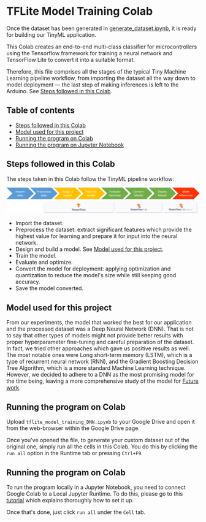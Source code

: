 # TFLite Model Training Colab

Once the dataset has been generated in [generate_dataset.ipynb](../generate_dataset/generate_dataset.ipynb), it is ready for building our TinyML application. 

This Colab creates an end-to-end multi-class classifier for microcontrollers using the Tensorflow framework for training a neural network and TensorFlow Lite to convert it into a suitable format.

Therefore, this file comprises all the stages of the typical Tiny Machine Learning pipeline workflow, from importing the dataset all the way down to model deployment — the last step of making inferences is left to the Arduino. See [Steps followed in this Colab](#Steps-followed-in-this-Colab).


## Table of contents

- [Steps followed in this Colab](#Steps-followed-in-this-Colab)
- [Model used for this project](#Model-used-for-this-project)
- [Running the program on Colab](#Running-the-program-on-Colab)
- [Running the program on Jupyter Notebook](#Running-the-program-on-Jupyter-Notebook)


## Steps followed in this Colab

The steps taken in this Colab follow the TinyML pipeline workflow:

![image info](../../../media/TinyML-pipeline.png)

* Import the dataset.
* Preprocess the dataset: extract significant features which provide the highest value for learning and prepare it for input into the neural network.
* Design and build a model. See [Model used for this project](#Model-used-for-this-project).
* Train the model.
* Evaluate and optimize.
* Convert the model for deployment: applying optimization and quantization to reduce the model's size while still keeping good accuracy.
* Save the model converted.


## Model used for this project

From our experiments, the model that worked the best for our application and the processed dataset was a Deep Neural Network (DNN). That is not to say that other types of models might not provide better results with proper hyperparameter fine-tuning and careful preparation of the dataset. In fact, we tried other approaches which gave us positive results as well. The most notable ones were Long short-term memory (LSTM), which is a type of recurrent neural network (RNN), and the Gradient Boosting Decision Tree Algorithm, which is a more standard Machine Learning technique. However, we decided to adhere to a DNN as the most promising model for the time being, leaving a more comprehensive study of the model for [Future work](../../../README.md#Future-work).


## Running the program on Colab

Upload `tflite_model_training_DNN.ipynb` to your Google Drive and open it from the web-browser within the Google Drive page. 

Once you've opened the file, to generate your custom dataset out of the original one, simply run all the cells in this Colab. You do this by clicking the `run all` option in the Runtime tab or pressing `Ctrl+F9`.


## Running the program on Colab

To run the program locally in a Jupyter Notebook, you need to connect Google Colab to a Local Jupyter Runtime. To do this, please go to this [tutorial](https://research.google.com/colaboratory/local-runtimes.html "Google Colaboratory") which explains thoroughly how to set it up. 

Once that's done, just click `run all` under the `Cell` tab.
